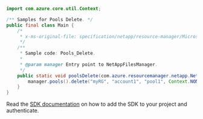```java
import com.azure.core.util.Context;

/** Samples for Pools Delete. */
public final class Main {
    /*
     * x-ms-original-file: specification/netapp/resource-manager/Microsoft.NetApp/stable/2021-08-01/examples/Pools_Delete.json
     */
    /**
     * Sample code: Pools_Delete.
     *
     * @param manager Entry point to NetAppFilesManager.
     */
    public static void poolsDelete(com.azure.resourcemanager.netapp.NetAppFilesManager manager) {
        manager.pools().delete("myRG", "account1", "pool1", Context.NONE);
    }
}
```

Read the [SDK documentation](https://github.com/Azure/azure-sdk-for-java/blob/azure-resourcemanager-netapp_1.0.0-beta.7/sdk/netapp/azure-resourcemanager-netapp/README.md) on how to add the SDK to your project and authenticate.
